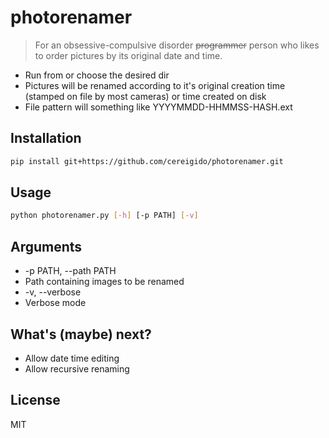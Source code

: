 photorenamer
============

> For an obsessive-compulsive disorder <del>programmer</del> person who likes to order pictures by its original date and time.

- Run from or choose the desired dir 
- Pictures will be renamed according to it's original creation time (stamped on file by most cameras) or time created on disk
- File pattern will something like YYYYMMDD-HHMMSS-HASH.ext

Installation
------------

```sh
pip install git+https://github.com/cereigido/photorenamer.git
```

Usage
-----

```sh
python photorenamer.py [-h] [-p PATH] [-v]
```

Arguments
---------

-  -p PATH, --path PATH
  - Path containing images to be renamed
-  -v, --verbose
  - Verbose mode


What's (maybe) next?
--------------------

- Allow date time editing
- Allow recursive renaming

License
-------

MIT
